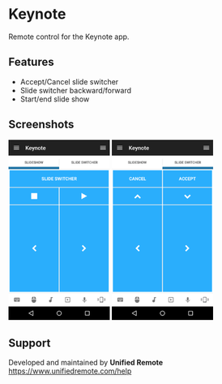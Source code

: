 # Keynote
Remote control for the Keynote app.

## Features
*  Accept/Cancel slide switcher
*  Slide switcher backward/forward
*  Start/end slide show

## Screenshots
<img src="screen-tab1.png" width="200" />
<img src="screen-tab2.png" width="200" />

## Support
Developed and maintained by **Unified Remote**  
https://www.unifiedremote.com/help
